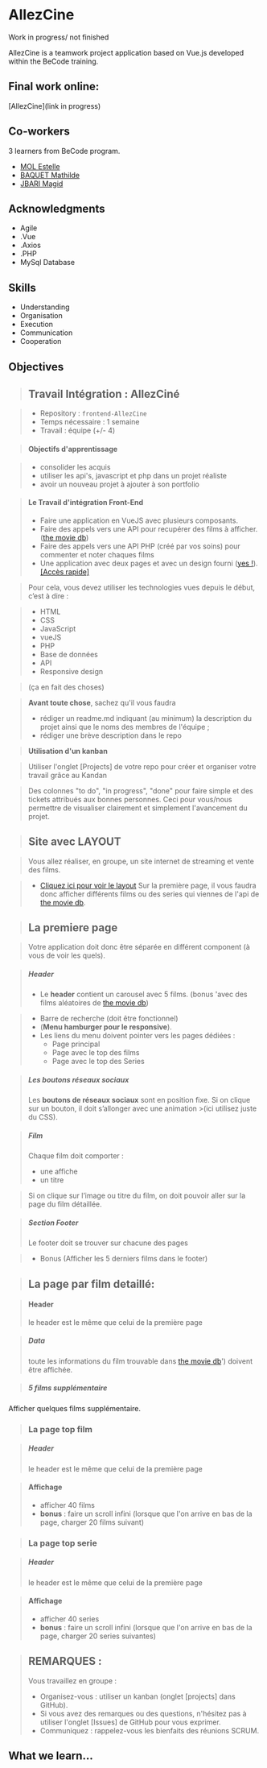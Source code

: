 # AllezCine

Work in progress/ not finished

AllezCine is a teamwork project application based on Vue.js developed within the BeCode training.


## Final work online:
[AllezCine](link in progress)

## Co-workers

3 learners from BeCode program. 

* [MOL Estelle](https://github.com/Estelle111) 
* [BAQUET Mathilde](https://github.com/MathildeBa)
* [JBARI Magid](https://github.com/Quake08)

## Acknowledgments

* Agile
* .Vue
* .Axios
* .PHP
* MySql Database

## Skills

- Understanding
- Organisation
- Execution
- Communication
- Cooperation


## Objectives

>## Travail Intégration : AllezCiné

>- Repository : `frontend-AllezCine`
>- Temps nécessaire : 1 semaine
>- Travail : équipe (+/- 4)

>#### Objectifs d'apprentissage

>- consolider les acquis
>- utiliser les api's, javascript et php dans un projet réaliste
>- avoir un nouveau projet à ajouter à son portfolio

>#### Le Travail d'intégration Front-End
>
>- Faire une application en VueJS avec plusieurs composants.
>- Faire des appels vers une API pour recupérer des films à afficher. ([the movie db](https://www.themoviedb.org/?language=fr))
>- Faire des appels vers une API PHP (créé par vos soins) pour commenter et noter chaques films
>- Une application avec deux pages et avec un design fourni ([yes !](./layout-one-v2.jpg)). [[Accès rapide]](#a--site-avec-layout)


>Pour cela, vous devez utiliser les technologies vues depuis le début, c’est à dire :

>- HTML
>- CSS
>- JavaScript
>- vueJS
>- PHP
>- Base de données 
>- API
>- Responsive design

>(ça en fait des choses)

>**Avant toute chose**, sachez qu'il vous faudra 
>- rédiger un readme.md indiquant (au minimum) la description du projet ainsi que le noms des membres de l'équipe ;
>- rédiger une brève description dans le repo

>**Utilisation d'un kanban**

>Utiliser l'onglet [Projects] de votre repo pour créer et organiser votre travail grâce au Kandan

>Des colonnes "to do", "in progress", "done" pour faire simple et des tickets attribués aux bonnes personnes. Ceci pour vous/nous permettre de visualiser clairement et simplement l'avancement du projet.

>## Site avec LAYOUT

>Vous allez réaliser, en groupe, un site internet de streaming et vente des films.

>- [Cliquez ici pour voir le layout](layout-one-v2.jpg)
>Sur la première page, il vous faudra donc afficher différents films ou des series qui viennes de l'api de [the movie db](https://www.themoviedb.org/?language=fr).

>## La premiere page

>Votre application doit donc être séparée en différent component (à vous de voir les quels).

>##### Header
>- Le **header** contient un carousel avec 5 films. (bonus 'avec des films aléatoires de [the movie db](https://www.themoviedb.org/?language=fr))

>- Barre de recherche (doit être fonctionnel)
>- (**Menu hamburger pour le responsive**).
>- Les liens du menu doivent pointer vers les pages dédiées :
>    - Page principal
>    - Page avec le top des films
>    - Page avec le top des Series

>##### Les boutons réseaux sociaux
>Les **boutons de réseaux sociaux** sont en position fixe. Si on clique sur un bouton, il doit s’allonger avec une animation >(ici utilisez juste du CSS).

>##### Film
>Chaque film doit comporter :
>- une affiche
>- un titre

>Si on clique sur l’image ou titre du film, on doit pouvoir aller sur la page du film détaillée.

>##### Section Footer
>Le footer doit se trouver sur chacune des pages

>- Bonus (Afficher les 5 derniers films dans le footer)

>## La page par film detaillé:

>#### Header
>le header est le même que celui de la première page

>##### Data
>toute les informations du film trouvable dans [the movie db](https://www.themoviedb.org/?language=fr)') doivent être affichée.

>##### 5 films supplémentaire
Afficher quelques films supplémentaire.

>### La page top film

>##### Header
>le header est le même que celui de la première page

>#### Affichage
>- afficher 40 films 
>- **bonus** : faire un scroll infini (lorsque que l'on arrive en bas de la page, charger 20 films suivant)

>### La page top serie

>##### Header
>le header est le même que celui de la première page

>#### Affichage
>- afficher 40 series 
>- **bonus** : faire un scroll infini (lorsque que l'on arrive en bas de la page, charger 20 series suivantes)

>## REMARQUES :
>Vous travaillez en groupe :
>- Organisez-vous : utiliser un kanban (onglet [projects] dans GitHub).
>- Si vous avez des remarques ou des questions, n'hésitez pas à utiliser l'onglet [Issues] de GitHub pour vous exprimer.
>- Communiquez : rappelez-vous les bienfaits des réunions SCRUM.

## What we learn...
